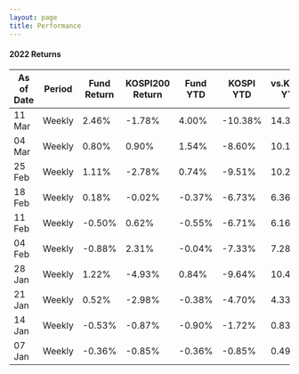 ```yaml
---
layout: page
title: Performance
---
```


#### 2022 Returns

| As of Date | Period | Fund Return | KOSPI200 Return | Fund YTD | KOSPI YTD | vs.KOSPI YTD|
|-------|--------|---------|---------|---------|---------|---------|
| 11 Mar | Weekly | 2.46% | -1.78% | 4.00% | -10.38% | 14.38% |
| 04 Mar | Weekly | 0.80% | 0.90% | 1.54% | -8.60% | 10.15% |
| 25 Feb | Weekly | 1.11% | -2.78% | 0.74% | -9.51% | 10.25% |
| 18 Feb | Weekly | 0.18% | -0.02% | -0.37% | -6.73% | 6.36% |
| 11 Feb | Weekly | -0.50% | 0.62% | -0.55% | -6.71% | 6.16% |
| 04 Feb | Weekly | -0.88% | 2.31% | -0.04% | -7.33% | 7.28% |
| 28 Jan | Weekly | 1.22% | -4.93% | 0.84% | -9.64% | 10.48% |
| 21 Jan | Weekly | 0.52% | -2.98% | -0.38% | -4.70% | 4.33% |
| 14 Jan | Weekly | -0.53% | -0.87% | -0.90% | -1.72% | 0.83% |
| 07 Jan | Weekly | -0.36% | -0.85% | -0.36% | -0.85% | 0.49% |